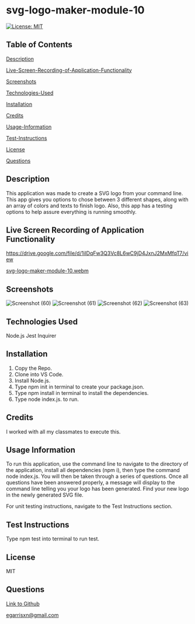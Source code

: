# svg-logo-maker-module-10

[![License: MIT](https://img.shields.io/badge/License-MIT-yellow.svg)](https://opensource.org/licenses/MIT)

## Table of Contents

 [Description](#description)

 [Live-Screen-Recording-of-Application-Functionality](#live-screen-recording-of-application-functionality)

 [Screenshots](#screenshots)

 [Technologies-Used](#technologies-used)

 [Installation](#installation)

 [Credits](#credits)

 [Usage-Information](#usage-information)

 [Test-Instructions](#test-instructions)

 [License](#license)

 [Questions](#questions)

## Description

This application was made to create a SVG logo from your command line. This app gives you options to chose between 3 different shapes, along with an array of colors and texts to finish logo. Also, this app has a testing options to help assure everything is running smoothly.

## Live Screen Recording of Application Functionality

https://drive.google.com/file/d/1iIDqFw3Q3Vc8L6wC9jD4JxnJ2MxMfqT7/view

[svg-logo-maker-module-10.webm](https://user-images.githubusercontent.com/126130230/234449060-a393e459-a937-49b0-930a-6ae59435997b.webm)

## Screenshots

![Screenshot (60)](https://user-images.githubusercontent.com/126130230/234448375-2016f4b0-d1c1-46e8-afa5-6ed2a52eecab.png)
![Screenshot (61)](https://user-images.githubusercontent.com/126130230/234448377-ee168565-3a39-40ab-aec5-249e977308c7.png)
![Screenshot (62)](https://user-images.githubusercontent.com/126130230/234448380-c0c7d75c-5962-4e0f-9b11-ee4b40db2a99.png)
![Screenshot (63)](https://user-images.githubusercontent.com/126130230/234448383-3e7ca8af-f984-4334-8616-8ff30d2f6fa1.png)

## Technologies Used

Node.js
Jest
Inquirer

## Installation

1. Copy the Repo.
2. Clone into VS Code.
3. Install Node.js.
4. Type npm init in terminal to create your package.json.
5. Type npm install in terminal to install the dependencies.
6. Type node index.js. to run.

## Credits

I worked with all my classmates to execute this.

## Usage Information

To run this application, use the command line to navigate to the directory of the application, install all dependencies (npm i), then type the command node index.js. You will then be taken through a series of questions. Once all questions have been answered properly, a message will display to the command line telling you your logo has been generated. Find your new logo in the newly generated SVG file.

For unit testing instructions, navigate to the Test Instructions section.

## Test Instructions

Type npm test into terminal to run test.

## License

MIT

## Questions

[Link to Github](https://github.com/egarrisxn)

<a href="mailto:egarrisxn@gmail.com">egarrisxn@gmail.com</a>
